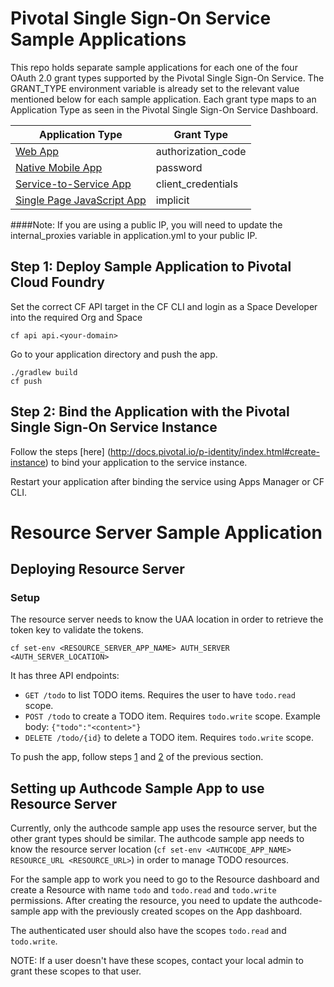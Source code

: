 # Pivotal Single Sign-On Service Sample Applications

This repo holds separate sample applications for each one of the four OAuth 2.0 grant types supported by the Pivotal Single Sign-On Service. The GRANT_TYPE environment variable is already set to the relevant value mentioned below for each sample application. Each grant type maps to an Application Type as seen in the Pivotal Single Sign-On Service Dashboard. 

Application Type  | Grant Type
------------- | -------------
[Web App](/authcode)  | authorization_code
[Native Mobile App](/password)  | password
[Service-to-Service App](/client_credentials) | client_credentials
[Single Page JavaScript App](/implicit) | implicit

####Note: If you are using a public IP, you will need to update the internal_proxies variable in application.yml to your public IP.

## <a name="step-1">Step 1</a>: Deploy Sample Application to Pivotal Cloud Foundry

Set the correct CF API target in the CF CLI and login as a Space Developer into the required Org and Space

    cf api api.<your-domain>
    
Go to your application directory and push the app.

    ./gradlew build
    cf push

## <a name="step-2">Step 2</a>: Bind the Application with the Pivotal Single Sign-On Service Instance
Follow the steps [here] (http://docs.pivotal.io/p-identity/index.html#create-instance) to bind your application to the service instance.

Restart your application after binding the service using Apps Manager or CF CLI.


# Resource Server Sample Application

## Deploying Resource Server

### Setup
The resource server needs to know the UAA location in order to retrieve the token key to validate the tokens.

`cf set-env <RESOURCE_SERVER_APP_NAME> AUTH_SERVER <AUTH_SERVER_LOCATION>`

It has three API endpoints:
 * `GET /todo` to list TODO items. Requires the user to have `todo.read` scope.
 * `POST /todo` to create a TODO item. Requires `todo.write` scope. Example body: `{"todo":"<content>"}`
 * `DELETE /todo/{id}` to delete a TODO item. Requires `todo.write` scope.

To push the app, follow steps [1](#step-1) and [2](#step-2) of the previous section.

## Setting up Authcode Sample App to use Resource Server

Currently, only the authcode sample app uses the resource server, but the other grant types should be similar.
The authcode sample app needs to know the resource server location (`cf set-env <AUTHCODE_APP_NAME> RESOURCE_URL <RESOURCE_URL>`) in order to manage TODO resources.

For the sample app to work you need to go to the Resource dashboard and create a Resource with name `todo` and `todo.read` and `todo.write` permissions.
After creating the resource, you need to update the authcode-sample app with the previously created scopes on the App dashboard.

The authenticated user should also have the scopes `todo.read` and `todo.write`.

NOTE: If a user doesn't have these scopes, contact your local admin to grant these scopes to that user.
